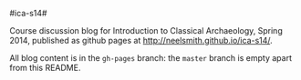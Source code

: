#ica-s14#

Course discussion blog for Introduction to Classical Archaeology, Spring 2014, published as 
github pages at <http://neelsmith.github.io/ica-s14/>.

All blog content is in the `gh-pages` branch:  the `master` branch is empty apart from
this README.
